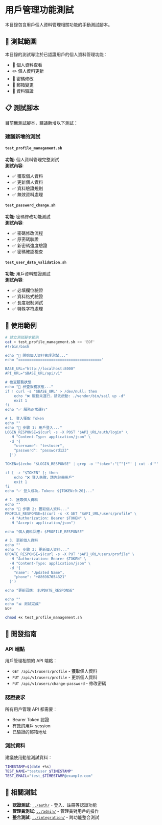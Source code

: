 # 用戶管理功能測試

本目錄包含用戶個人資料管理相關功能的手動測試腳本。

## 🎯 測試範圍

本目錄的測試專注於已認證用戶的個人資料管理功能：

- 👤 個人資料查看
- ✏️ 個人資料更新
- 🔐 密碼修改
- 📧 郵箱變更
- 🔄 資料驗證

## 📋 測試腳本

目前無測試腳本，建議新增以下測試：

### 建議新增的測試

#### `test_profile_management.sh`

**功能**: 個人資料管理完整測試  
**測試內容**:

- ✅ 獲取個人資料
- ✅ 更新個人資料
- ✅ 資料驗證規則
- ✅ 無效資料處理

#### `test_password_change.sh`

**功能**: 密碼修改功能測試  
**測試內容**:

- ✅ 密碼修改流程
- ✅ 原密碼驗證
- ✅ 新密碼強度驗證
- ✅ 密碼確認檢查

#### `test_user_data_validation.sh`

**功能**: 用戶資料驗證測試  
**測試內容**:

- ✅ 必填欄位驗證
- ✅ 資料格式驗證
- ✅ 長度限制測試
- ✅ 特殊字符處理

## 🚀 使用範例

```bash
# 建立測試腳本範例
cat > test_profile_management.sh << 'EOF'
#!/bin/bash

echo "🧪 開始個人資料管理測試..."
echo "======================================"

BASE_URL="http://localhost:8000"
API_URL="$BASE_URL/api/v1"

# 檢查服務狀態
echo "📡 檢查服務狀態..."
if ! curl -s "$BASE_URL" > /dev/null; then
    echo "❌ 服務未運行，請先啟動: ./vendor/bin/sail up -d"
    exit 1
fi
echo "✅ 服務正常運行"

# 1. 登入獲取 Token
echo ""
echo "🔐 步驟 1: 用戶登入..."
LOGIN_RESPONSE=$(curl -s -X POST "$API_URL/auth/login" \
  -H "Content-Type: application/json" \
  -d '{
    "username": "testuser",
    "password": "password123"
  }')

TOKEN=$(echo "$LOGIN_RESPONSE" | grep -o '"token":"[^"]*"' | cut -d'"' -f4)

if [ -z "$TOKEN" ]; then
    echo "❌ 登入失敗，請先註冊用戶"
    exit 1
fi
echo "✅ 登入成功，Token: ${TOKEN:0:20}..."

# 2. 獲取個人資料
echo ""
echo "👤 步驟 2: 獲取個人資料..."
PROFILE_RESPONSE=$(curl -s -X GET "$API_URL/users/profile" \
  -H "Authorization: Bearer $TOKEN" \
  -H "Accept: application/json")

echo "個人資料回應: $PROFILE_RESPONSE"

# 3. 更新個人資料
echo ""
echo "✏️ 步驟 3: 更新個人資料..."
UPDATE_RESPONSE=$(curl -s -X PUT "$API_URL/users/profile" \
  -H "Authorization: Bearer $TOKEN" \
  -H "Content-Type: application/json" \
  -d '{
    "name": "Updated Name",
    "phone": "+886987654321"
  }')

echo "更新回應: $UPDATE_RESPONSE"

echo ""
echo "📊 測試完成"
EOF

chmod +x test_profile_management.sh
```

## 📝 開發指南

### API 端點

用戶管理相關的 API 端點：

- `GET /api/v1/users/profile` - 獲取個人資料
- `PUT /api/v1/users/profile` - 更新個人資料
- `PUT /api/v1/users/change-password` - 修改密碼

### 認證要求

所有用戶管理 API 都需要：

- Bearer Token 認證
- 有效的用戶 session
- 已驗證的郵箱地址

### 測試資料

建議使用動態測試資料：

```bash
TIMESTAMP=$(date +%s)
TEST_NAME="testuser_$TIMESTAMP"
TEST_EMAIL="test_$TIMESTAMP@example.com"
```

## 🔗 相關測試

- **認證測試**: [`../auth/`](../auth/) - 登入、註冊等認證功能
- **管理員測試**: [`../admin/`](../admin/) - 管理員對用戶的操作
- **整合測試**: [`../integration/`](../integration/) - 跨功能整合測試
